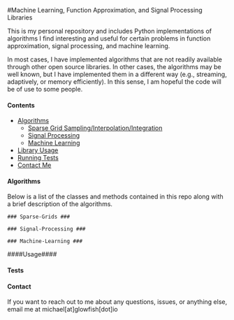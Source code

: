 #Machine Learning, Function Approximation, and Signal Processing Libraries

This is my personal repository and includes Python implementations of algorithms I find interesting and useful for certain
problems in function approximation, signal processing, and machine learning.

In most cases, I have implemented algorithms that are not readily available through other open source libraries. In other
cases, the algorithms may be well known, but I have implemented them in a different way (e.g., streaming, adaptively, or
memory efficiently). In this sense, I am hopeful the code will be of use to some people.

#### Contents
* [Algorithms](#Algorithms)
    * [Sparse Grid Sampling/Interpolation/Integration](#Sparse-Grids)
    * [Signal Processing](#Signal-Processing)
    * [Machine Learning](#Machine-Learning)
* [Library Usage](#Usage)
* [Running Tests](#Tests)
* [Contact Me](#Contact)


#### Algorithms ####

Below is a list of the classes and methods contained in this repo along with a brief description of the algorithms.

    ### Sparse-Grids ###

    ### Signal-Processing ###

    ### Machine-Learning ###

####Usage####







#### Tests ####







#### Contact ####
If you want to reach out to me about any questions, issues, or anything else, email me at michael[at]glowfish[dot]io

